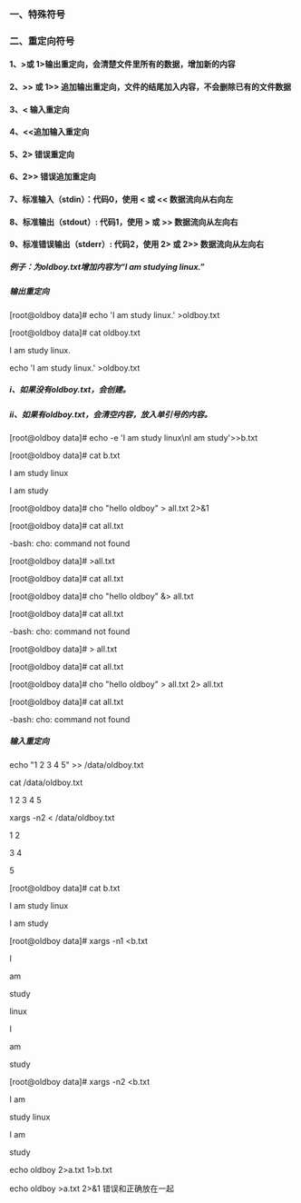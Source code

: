 ### 一、特殊符号

### 二、重定向符号

#### 1、&gt;或 1&gt;输出重定向，会清楚文件里所有的数据，增加新的内容

#### 2、&gt;&gt; 或 1&gt;&gt; 追加输出重定向，文件的结尾加入内容，不会删除已有的文件数据

#### 3、&lt; 输入重定向

#### 4、&lt;&lt;追加输入重定向

#### 5、2&gt; 错误重定向

#### 6、2&gt;&gt; 错误追加重定向

#### 7、标准输入（stdin）：代码0，使用 &lt; 或 &lt;&lt; 数据流向从右向左

#### 8、标准输出（stdout）: 代码1，使用 &gt; 或 &gt;&gt; 数据流向从左向右

#### 9、标准错误输出（stderr）: 代码2，使用 2&gt; 或 2&gt;&gt; 数据流向从左向右

##### 例子：为oldboy.txt增加内容为“I am studying linux.”

##### 输出重定向

\[root@oldboy data\]\# echo 'I am study linux.' &gt;oldboy.txt

\[root@oldboy data\]\# cat oldboy.txt

I am study linux.

echo 'I am study linux.' &gt;oldboy.txt

##### i、如果没有oldboy.txt，会创建。

##### ii、如果有oldboy.txt，会清空内容，放入单引号的内容。

\[root@oldboy data\]\# echo -e 'I am study linux\nI am study'&gt;&gt;b.txt

\[root@oldboy data\]\# cat b.txt

I am study linux

I am study

\[root@oldboy data\]\# cho "hello oldboy" &gt; all.txt 2&gt;&1

\[root@oldboy data\]\# cat all.txt

-bash: cho: command not found

\[root@oldboy data\]\# &gt;all.txt

\[root@oldboy data\]\# cat all.txt

\[root@oldboy data\]\# cho "hello oldboy" &&gt; all.txt

\[root@oldboy data\]\# cat all.txt

-bash: cho: command not found

\[root@oldboy data\]\# &gt; all.txt

\[root@oldboy data\]\# cat all.txt

\[root@oldboy data\]\# cho "hello oldboy" &gt; all.txt 2&gt; all.txt

\[root@oldboy data\]\# cat all.txt

-bash: cho: command not found

##### 输入重定向

echo "1 2 3 4 5" &gt;&gt; /data/oldboy.txt

cat /data/oldboy.txt

1 2 3 4 5

xargs -n2 &lt; /data/oldboy.txt

1 2

3 4

5

\[root@oldboy data\]\# cat b.txt

I am study linux

I am study

\[root@oldboy data\]\# xargs -n1 &lt;b.txt

I

am

study

linux

I

am

study

\[root@oldboy data\]\# xargs -n2 &lt;b.txt

I am

study linux

I am

study

echo oldboy 2&gt;a.txt 1&gt;b.txt

echo oldboy &gt;a.txt 2&gt;&1 错误和正确放在一起

#### 



